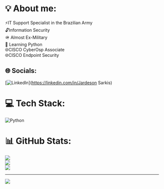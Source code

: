 # 💡 About me: 
⚡IT Support Specialist in the Brazilian Army<br>🔓Information Security<br>🪖 Almost Ex-Military<br>🐍 Learning Python<br>🌐CISCO CyberOsp Associate <br>🌐CISCO Endpoint Security<br>


## 🌐 Socials:
[![LinkedIn](https://img.shields.io/badge/LinkedIn-%230077B5.svg?logo=linkedin&logoColor=white)](https://linkedin.com/in/Jardeson Sarkis) 

# 💻 Tech Stack:
![Python](https://img.shields.io/badge/python-3670A0?style=for-the-badge&logo=python&logoColor=ffdd54)
# 📊 GitHub Stats:
![](https://github-readme-stats.vercel.app/api?username=JardesonSarkis&theme=vue-dark&hide_border=true&include_all_commits=false&count_private=true)<br/>
![](https://github-readme-streak-stats.herokuapp.com/?user=JardesonSarkis&theme=vue-dark&hide_border=true)<br/>
![](https://github-readme-stats.vercel.app/api/top-langs/?username=JardesonSarkis&theme=vue-dark&hide_border=true&include_all_commits=false&count_private=true&layout=compact)

---
[![](https://visitcount.itsvg.in/api?id=JardesonSarkis&icon=0&color=3)](https://visitcount.itsvg.in)

<!-- Proudly created with GPRM ( https://gprm.itsvg.in ) -->

